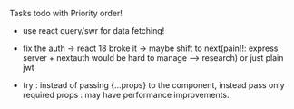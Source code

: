 Tasks todo with Priority order!

- use react query/swr for data fetching!

- fix the auth -> react 18 broke it -> maybe shift to next(pain!!: express server + nextauth would be hard to manage --> research) or just plain jwt

- try : instead of passing {...props} to the component, instead pass only required props : may have performance improvements.
